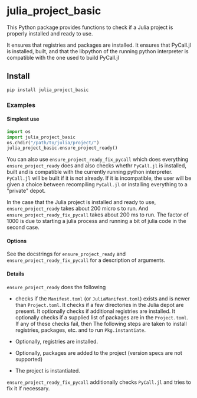 # julia_project_basic

This Python package provides functions to check if a Julia project is properly installed and ready to use.

It ensures that registries and packages are installed. It ensures that PyCall.jl is
installed, built, and that the libpython of the running python interpreter is compatible with
the one used to build PyCall.jl

## Install

```sh
pip install julia_project_basic
```

### Examples

#### Simplest use

```python
import os
import julia_project_basic
os.chdir("/path/to/julia/project/")
julia_project_basic.ensure_project_ready()
```

You can also use `ensure_project_ready_fix_pycall` which does everything
`ensure_project_ready` does and also checks whethr `PyCall.jl` is installed,
built and is compatible with the currently running python interpreter.
`PyCall.jl` will be built if it is not already.
If it is incompatible, the user will be given a choice between recompiling `PyCall.jl` or
installing everything to a "private" depot.

In the case that the Julia project is installed and ready to use, `ensure_project_ready`
takes about 200 micro s to run. And `ensure_project_ready_fix_pycall` takes about
200 ms to run. The factor of 1000 is due to starting a julia process and running a bit
of julia code in the second case.

#### Options

See the docstrings for `ensure_project_ready` and `ensure_project_ready_fix_pycall` for
a description of arguments.


#### Details

`ensure_project_ready` does the following

- checks if the `Manifest.toml` (or `JuliaManifest.toml`) exists and is newer than `Project.toml`.
  It checks if a few directories in the Julia depot are present. It optionally checks if additional
  registries are installed. It optionally checks if a supplied list of packages are in the `Project.toml`.
  If any of these checks fail, then
  The following steps are taken to install registries, packages, etc. and to run `Pkg.instantiate`.

- Optionally, registries are installed.

- Optionally, packages are added to the project (version specs are not supported)

- The project is instantiated.


`ensure_project_ready_fix_pycall` additionally checks `PyCall.jl` and tries to fix it if necessary.

